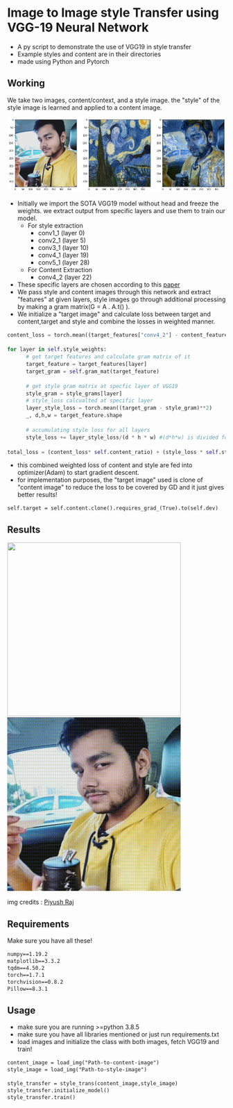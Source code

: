 # Image to Image style Transfer using VGG-19 Neural Network

 - A py script to demonstrate the use of VGG19 in style transfer
 - Example styles and content are in their directories
 - made using Python and Pytorch

## Working 

We take two images, content/context, and a style image. the "style" of the style image is learned and applied to a content image.

![out_1](https://github.com/sirreajohn/VGG19_style_transfer/blob/main/outs/download%20(1).png)

- Initially we import the SOTA VGG19 model without head and freeze the weights. we extract output from specific layers and use them to train our model.
  - For style extraction
    - conv1_1 (layer 0)
    - conv2_1 (layer 5)
    - conv3_1 (layer 10)
    - conv4_1 (layer 19)
    - conv5_1 (layer 28)
  - For Content Extraction
    - conv4_2 (layer 22)
- These specific layers are chosen according to this [paper](https://openaccess.thecvf.com/content_cvpr_2016/papers/Gatys_Image_Style_Transfer_CVPR_2016_paper.pdf)
- We pass style and content images through this network and extract "features" at given layers, style images go through additional processing by making a gram matrix(G = A . A.t() ). 
- We initialize a "target image" and calculate loss between target and content,target and style and combine the losses in weighted manner.
```Python
content_loss = torch.mean((target_features["conv4_2"] - content_features["conv4_2"])**2)

for layer in self.style_weights:
      # get target features and calculate gram matrix of it 
      target_feature = target_features[layer]
      target_gram = self.gram_mat(target_feature)

      # get style gram matrix at specfic layer of VGG19
      style_gram = style_grams[layer]
      # style_loss calcualted at specific layer 
      layer_style_loss = torch.mean((target_gram - style_gram)**2)
      _, d,h,w = target_feature.shape

      # accumulating style loss for all layers
      style_loss += layer_style_loss/(d * h * w) #(d*h*w) is divided for normalization

total_loss = (content_loss* self.content_ratio) + (style_loss * self.style_ratio)
```
- this combined weighted loss of content and style are fed into optimizer(Adam) to start gradient descent.
- for implementation purposes, the "target image" used is clone of "content image" to reduce the loss to be covered by GD and it just gives better results!
```
self.target = self.content.clone().requires_grad_(True).to(self.dev)
``` 

## Results
<img src="https://github.com/sirreajohn/VGG19_style_transfer/blob/main/outs/Mona.gif" width="400" height = "400"/> <img src="https://github.com/sirreajohn/VGG19_style_transfer/blob/main/outs/pilus_test_4.gif" width="400" height = "400"/>


img credits : [Piyush Raj](https://www.linkedin.com/in/piyush-raj-988961167/)

## Requirements
Make sure you have all these!
```
numpy==1.19.2
matplotlib==3.3.2
tqdm==4.50.2
torch==1.7.1
torchvision==0.8.2
Pillow==8.3.1
```

## Usage 
- make sure you are running >=python 3.8.5
- make sure you have all libraries mentioned or just run requirements.txt
- load images and initialize the class with both images, fetch VGG19 and train!

```
content_image = load_img("Path-to-content-image")
style_image = load_img("Path-to-style-image")

style_transfer = style_trans(content_image,style_image)
style_transfer.initialize_model()
style_transfer.train()
```
     
